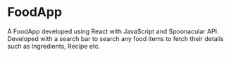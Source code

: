 # FoodApp

A FoodApp developed using React with JavaScript and Spoonacular API. Developed with a search bar to search any food items to fetch their details such as Ingredients, Recipe etc. 
